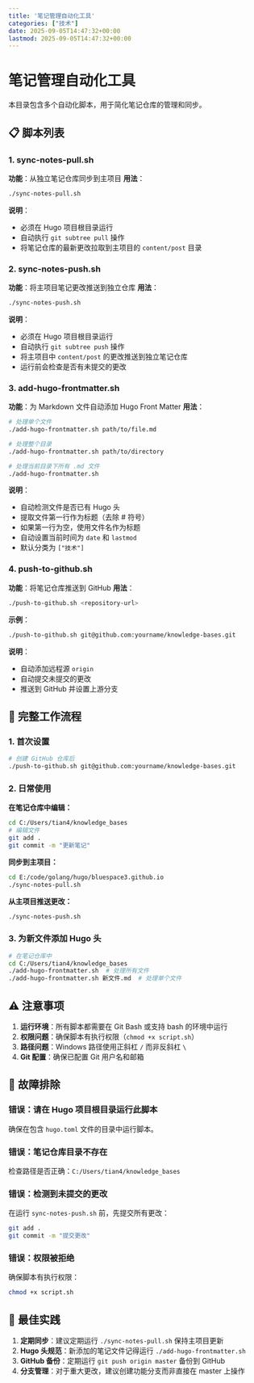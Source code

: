 ```yaml
---
title: '笔记管理自动化工具'
categories: ["技术"]
date: 2025-09-05T14:47:32+00:00
lastmod: 2025-09-05T14:47:32+00:00
---
```


# 笔记管理自动化工具

本目录包含多个自动化脚本，用于简化笔记仓库的管理和同步。

## 📋 脚本列表

### 1. sync-notes-pull.sh
**功能**：从独立笔记仓库同步到主项目
**用法**：
```bash
./sync-notes-pull.sh
```

**说明**：
- 必须在 Hugo 项目根目录运行
- 自动执行 `git subtree pull` 操作
- 将笔记仓库的最新更改拉取到主项目的 `content/post` 目录

### 2. sync-notes-push.sh
**功能**：将主项目笔记更改推送到独立仓库
**用法**：
```bash
./sync-notes-push.sh
```

**说明**：
- 必须在 Hugo 项目根目录运行
- 自动执行 `git subtree push` 操作
- 将主项目中 `content/post` 的更改推送到独立笔记仓库
- 运行前会检查是否有未提交的更改

### 3. add-hugo-frontmatter.sh
**功能**：为 Markdown 文件自动添加 Hugo Front Matter
**用法**：
```bash
# 处理单个文件
./add-hugo-frontmatter.sh path/to/file.md

# 处理整个目录
./add-hugo-frontmatter.sh path/to/directory

# 处理当前目录下所有 .md 文件
./add-hugo-frontmatter.sh
```

**说明**：
- 自动检测文件是否已有 Hugo 头
- 提取文件第一行作为标题（去除 # 符号）
- 如果第一行为空，使用文件名作为标题
- 自动设置当前时间为 `date` 和 `lastmod`
- 默认分类为 `["技术"]`

### 4. push-to-github.sh
**功能**：将笔记仓库推送到 GitHub
**用法**：
```bash
./push-to-github.sh <repository-url>
```

**示例**：
```bash
./push-to-github.sh git@github.com:yourname/knowledge-bases.git
```

**说明**：
- 自动添加远程源 `origin`
- 自动提交未提交的更改
- 推送到 GitHub 并设置上游分支

## 🚀 完整工作流程

### 1. 首次设置
```bash
# 创建 GitHub 仓库后
./push-to-github.sh git@github.com:yourname/knowledge-bases.git
```

### 2. 日常使用
**在笔记仓库中编辑：**
```bash
cd C:/Users/tian4/knowledge_bases
# 编辑文件
git add .
git commit -m "更新笔记"
```

**同步到主项目：**
```bash
cd E:/code/golang/hugo/bluespace3.github.io
./sync-notes-pull.sh
```

**从主项目推送更改：**
```bash
./sync-notes-push.sh
```

### 3. 为新文件添加 Hugo 头
```bash
# 在笔记仓库中
cd C:/Users/tian4/knowledge_bases
./add-hugo-frontmatter.sh  # 处理所有文件
./add-hugo-frontmatter.sh 新文件.md  # 处理单个文件
```

## ⚠️ 注意事项

1. **运行环境**：所有脚本都需要在 Git Bash 或支持 bash 的环境中运行
2. **权限问题**：确保脚本有执行权限（`chmod +x script.sh`）
3. **路径问题**：Windows 路径使用正斜杠 `/` 而非反斜杠 `\`
4. **Git 配置**：确保已配置 Git 用户名和邮箱

## 🐛 故障排除

### 错误：请在 Hugo 项目根目录运行此脚本
确保在包含 `hugo.toml` 文件的目录中运行脚本。

### 错误：笔记仓库目录不存在
检查路径是否正确：`C:/Users/tian4/knowledge_bases`

### 错误：检测到未提交的更改
在运行 `sync-notes-push.sh` 前，先提交所有更改：
```bash
git add .
git commit -m "提交更改"
```

### 错误：权限被拒绝
确保脚本有执行权限：
```bash
chmod +x script.sh
```

## 🎯 最佳实践

1. **定期同步**：建议定期运行 `./sync-notes-pull.sh` 保持主项目更新
2. **Hugo 头规范**：新添加的笔记文件记得运行 `./add-hugo-frontmatter.sh`
3. **GitHub 备份**：定期运行 `git push origin master` 备份到 GitHub
4. **分支管理**：对于重大更改，建议创建功能分支而非直接在 master 上操作